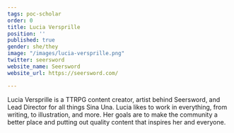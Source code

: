```yaml
---
tags: poc-scholar
order: 0
title: Lucia Versprille
position: ''
published: true
gender: she/they
image: "/images/lucia-versprille.png"
twitter: seersword
website_name: Seersword
website_url: https://seersword.com/

---
```

Lucia Versprille is a TTRPG content creator, artist behind Seersword, and Lead Director for all things Sina Una. Lucia likes to work in everything, from writing, to illustration, and more. Her goals are to make the community a better place and putting out quality content that inspires her and everyone.